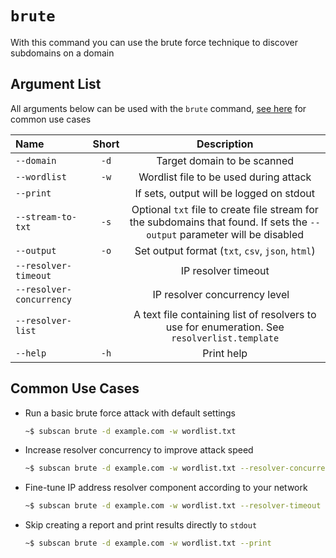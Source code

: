 # `brute`

With this command you can use the brute force technique to discover subdomains on a domain

## Argument List

All arguments below can be used with the `brute` command, [see here](#common-use-cases) for common use cases

| Name                     | Short |                   Description                    |
| :----------------------- | :---: | :----------------------------------------------: |
| `--domain`               | `-d`  |           Target domain to be scanned            |
| `--wordlist`             | `-w`  |      Wordlist file to be used during attack      |
| `--print`                |       |     If sets, output will be logged on stdout     |
| `--stream-to-txt`        | `-s`  | Optional `txt` file to create file stream for the subdomains that found. If sets the `--output` parameter will be disabled |
| `--output`               | `-o`  | Set output format (`txt`, `csv`, `json`, `html`) |
| `--resolver-timeout`     |       |               IP resolver timeout                |
| `--resolver-concurrency` |       |         IP resolver concurrency level            |
| `--resolver-list`        |       | A text file containing list of resolvers to use for enumeration. See `resolverlist.template` |
| `--help`                 | `-h`  |                    Print help                    |

## Common Use Cases

- Run a basic brute force attack with default settings

  ```bash
  ~$ subscan brute -d example.com -w wordlist.txt
  ```

- Increase resolver concurrency to improve attack speed

  ```bash
  ~$ subscan brute -d example.com -w wordlist.txt --resolver-concurrency 200
  ```

- Fine-tune IP address resolver component according to your network

  ```bash
  ~$ subscan brute -d example.com -w wordlist.txt --resolver-timeout 1 --resolver-concurrency 100
  ```

- Skip creating a report and print results directly to `stdout`

  ```bash
  ~$ subscan brute -d example.com -w wordlist.txt --print
  ```
